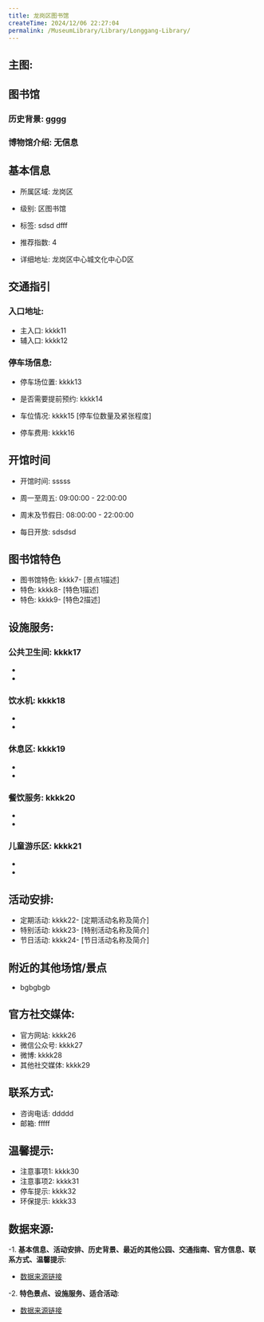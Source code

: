 ```yaml
---
title: 龙岗区图书馆
createTime: 2024/12/06 22:27:04
permalink: /MuseumLibrary/Library/Longgang-Library/
---
```


## 主图:
<ImageCard
image="https://cn.bing.com/th?id=OHR.AlfanzinaLighthouse_ZH-CN9704515669_1920x1080.webp"
title= "龙岗区图书馆"
description= "hhhh"
date="2024/12/06"
href="/"
author="sunshang-hl"
/>
## 图书馆
### 历史背景: gggg
### 博物馆介绍: 无信息
## 基本信息

- 所属区域: 龙岗区

- 级别: 区图书馆

- 标签: sdsd dfff

- 推荐指数: 4

- 详细地址: 龙岗区中心城文化中心D区

## 交通指引

### 入口地址:
- 主入口: kkkk11
- 辅入口: kkkk12
### 停车场信息:
- 停车场位置: kkkk13

- 是否需要提前预约: kkkk14

- 车位情况: kkkk15 [停车位数量及紧张程度]

- 停车费用: kkkk16

## 开馆时间
- 开馆时间: sssss

- 周一至周五: 09:00:00 - 22:00:00
- 周末及节假日: 08:00:00 - 22:00:00
- 每日开放: sdsdsd

## 图书馆特色
- 图书馆特色: kkkk7- [景点1描述]
- 特色: kkkk8- [特色1描述]
- 特色: kkkk9- [特色2描述]
## 设施服务:
### 公共卫生间: kkkk17
- 
- 
### 饮水机: kkkk18
- 
- 
### 休息区: kkkk19
- 
- 
### 餐饮服务: kkkk20
- 
- 
### 儿童游乐区: kkkk21
- 
- 
## 活动安排:
- 定期活动: kkkk22- [定期活动名称及简介]
- 特别活动: kkkk23- [特别活动名称及简介]
- 节日活动: kkkk24- [节日活动名称及简介]
## 附近的其他场馆/景点
- bgbgbgb

## 官方社交媒体:
- 官方网站: kkkk26
- 微信公众号: kkkk27
- 微博: kkkk28
- 其他社交媒体: kkkk29

## 联系方式:
- 咨询电话: ddddd 
- 邮箱: fffff

## 温馨提示:
- 注意事项1: kkkk30
- 注意事项2: kkkk31
- 停车提示: kkkk32
- 环保提示: kkkk33

## 数据来源:
-1. **基本信息、活动安排、历史背景、最近的其他公园、交通指南、官方信息、联系方式、温馨提示**:
- [数据来源链接](http://wtl.sz.gov.cn/ggfw/whl/tsgylb/index.html)

-2. **特色景点、设施服务、适合活动**:
- [数据来源链接](http://wtl.sz.gov.cn/ggfw/whl/tsgylb/index.html)

